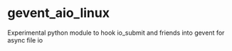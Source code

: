 gevent_aio_linux
================

Experimental python module to hook io_submit and friends into gevent for async file io
